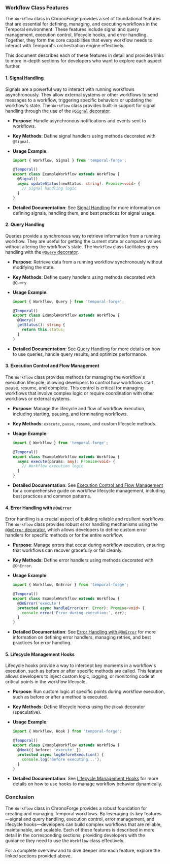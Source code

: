 ### **Workflow Class Features**

The `Workflow` class in ChronoForge provides a set of foundational features that are essential for defining, managing, and executing workflows in the Temporal environment. These features include signal and query management, execution control, lifecycle hooks, and error handling. Together, they form the core capabilities that every workflow needs to interact with Temporal's orchestration engine effectively.

This document describes each of these features in detail and provides links to more in-depth sections for developers who want to explore each aspect further.

#### **1. Signal Handling**

Signals are a powerful way to interact with running workflows asynchronously. They allow external systems or other workflows to send messages to a workflow, triggering specific behaviors or updating the workflow's state. The `Workflow` class provides built-in support for signal handling through the use of the [`@Signal` decorator](./signal_decorator.md).

- **Purpose**: Handle asynchronous notifications and events sent to workflows.
- **Key Methods**: Define signal handlers using methods decorated with `@Signal`.
- **Usage Example**:

  ```typescript
  import { Workflow, Signal } from 'temporal-forge';

  @Temporal()
  export class ExampleWorkflow extends Workflow {
    @Signal()
    async updateStatus(newStatus: string): Promise<void> {
      // Signal handling logic
    }
  }
  ```

- **Detailed Documentation**: See [Signal Handling](./signal_handling.md) for more information on defining signals, handling them, and best practices for signal usage.

#### **2. Query Handling**

Queries provide a synchronous way to retrieve information from a running workflow. They are useful for getting the current state or computed values without altering the workflow's state. The `Workflow` class facilitates query handling with the [`@Query` decorator](./query_decorator.md).

- **Purpose**: Retrieve data from a running workflow synchronously without modifying the state.
- **Key Methods**: Define query handlers using methods decorated with `@Query`.
- **Usage Example**:

  ```typescript
  import { Workflow, Query } from 'temporal-forge';

  @Temporal()
  export class ExampleWorkflow extends Workflow {
    @Query()
    getStatus(): string {
      return this.status;
    }
  }
  ```

- **Detailed Documentation**: See [Query Handling](./query_handling.md) for more details on how to use queries, handle query results, and optimize performance.

#### **3. Execution Control and Flow Management**

The `Workflow` class provides methods for managing the workflow's execution lifecycle, allowing developers to control how workflows start, pause, resume, and complete. This control is critical for managing workflows that involve complex logic or require coordination with other workflows or external systems.

- **Purpose**: Manage the lifecycle and flow of workflow execution, including starting, pausing, and terminating workflows.
- **Key Methods**: `execute`, `pause`, `resume`, and custom lifecycle methods.
- **Usage Example**:

  ```typescript
  import { Workflow } from 'temporal-forge';

  @Temporal()
  export class ExampleWorkflow extends Workflow {
    async execute(params: any): Promise<void> {
      // Workflow execution logic
    }
  }
  ```

- **Detailed Documentation**: See [Execution Control and Flow Management](./execution_control.md) for a comprehensive guide on workflow lifecycle management, including best practices and common patterns.

#### **4. Error Handling with `@OnError`**

Error handling is a crucial aspect of building reliable and resilient workflows. The `Workflow` class provides robust error handling mechanisms using the [`@OnError` decorator](./error_handling.md), which allows developers to define custom error handlers for specific methods or for the entire workflow.

- **Purpose**: Manage errors that occur during workflow execution, ensuring that workflows can recover gracefully or fail cleanly.
- **Key Methods**: Define error handlers using methods decorated with `@OnError`.
- **Usage Example**:

  ```typescript
  import { Workflow, OnError } from 'temporal-forge';

  @Temporal()
  export class ExampleWorkflow extends Workflow {
    @OnError('execute')
    protected async handleError(err: Error): Promise<void> {
      console.error('Error during execution:', err);
    }
  }
  ```

- **Detailed Documentation**: See [Error Handling with `@OnError`](./error_handling.md) for more information on defining error handlers, managing retries, and best practices for error handling.

#### **5. Lifecycle Management Hooks**

Lifecycle hooks provide a way to intercept key moments in a workflow's execution, such as before or after specific methods are called. This feature allows developers to inject custom logic, logging, or monitoring code at critical points in the workflow lifecycle.

- **Purpose**: Run custom logic at specific points during workflow execution, such as before or after a method is executed.
- **Key Methods**: Define lifecycle hooks using the `@Hook` decorator (speculative).
- **Usage Example**:

  ```typescript
  import { Workflow, Hook } from 'temporal-forge';

  @Temporal()
  export class ExampleWorkflow extends Workflow {
    @Hook({ before: 'execute' })
    protected async logBeforeExecution() {
      console.log('Before executing...');
    }
  }
  ```

- **Detailed Documentation**: See [Lifecycle Management Hooks](./lifecycle_hooks.md) for more details on how to use hooks to manage workflow behavior dynamically.

### **Conclusion**

The `Workflow` class in ChronoForge provides a robust foundation for creating and managing Temporal workflows. By leveraging its key features—signal and query handling, execution control, error management, and lifecycle hooks—developers can build complex workflows that are reliable, maintainable, and scalable. Each of these features is described in more detail in the corresponding sections, providing developers with the guidance they need to use the `Workflow` class effectively.

For a complete overview and to dive deeper into each feature, explore the linked sections provided above.
